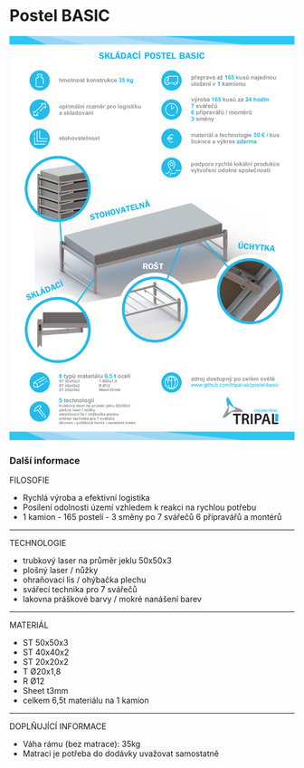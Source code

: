# Postel BASIC

![postel - vizualizace](https://github.com/tripal-sk/postel-basic/blob/master/Postel-BASIC-plakat.jpg)

### Další informace

FILOSOFIE
- Rychlá výroba a efektivní logistika
- Posílení odolnosti území vzhledem k reakci na rychlou potřebu
- 1 kamion - 165 postelí - 3 směny po 7 svářečů 6 přípravářů a montérů
-----------------------------------------------
TECHNOLOGIE
- trubkový laser na průměr jeklu 50x50x3
- plošný laser / nůžky
- ohraňovací lis / ohýbačka plechu
- svářecí technika pro 7 svářečů 
- lakovna práškové barvy / mokré nanášení barev
-----------------------------------------------
MATERIÁL
- ST 50x50x3
- ST 40x40x2
- ST 20x20x2
- T Ø20x1,8
- R Ø12
- Sheet t3mm
- celkem 6,5t materiálu na 1 kamion
-----------------------------------------------
DOPLŇUJÍCÍ INFORMACE
- Váha rámu (bez matrace): 35kg
- Matraci je potřeba do dodávky uvažovat samostatně

